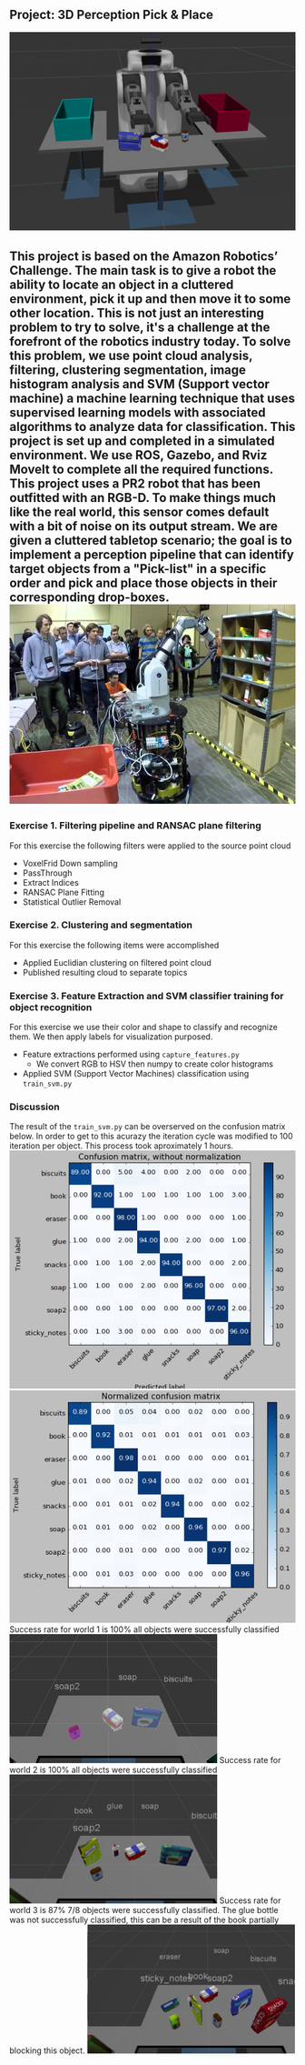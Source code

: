 [//]: # (Image References)
[image1]: ./images/intro.png
[image2]: ./images/intro2.png
[image3]: ./images/amazon.jpg
[image4]: ./images/conf_matrix_n100.png
[image5]: ./images/conf_matrix_normalized_n100.png
[image6]: ./images/world_1.png
[image7]: ./images/world_2.png
[image8]: ./images/world_3.png
## Project: 3D Perception Pick & Place
![alt text][image1]

This project is based on the Amazon Robotics’ Challenge. The main task is to give a robot the ability to locate an object in a cluttered environment, pick it up and then move it to some other location. This is not just an interesting problem to try to solve, it's a challenge at the forefront of the robotics industry today. To solve this problem, we use point cloud analysis, filtering, clustering segmentation, image histogram analysis and SVM (Support vector machine) a machine learning technique that uses supervised learning models with associated algorithms to analyze data for classification.
This project is set up and completed in a simulated environment. We use ROS, Gazebo, and Rviz MoveIt to complete all the required functions. This project uses a PR2 robot that has been outfitted with an RGB-D. To make things much like the real world, this sensor comes default with a bit of noise on its output stream.
We are given a cluttered tabletop scenario; the goal is to implement a perception pipeline that can identify target objects from a "Pick-list" in a specific order and pick and place those objects in their corresponding drop-boxes.
![alt text][image3]
---
### Exercise 1. Filtering pipeline and RANSAC plane filtering
For this exercise the following filters were applied to the source point cloud
-   VoxelFrid Down sampling
-   PassThrough
-   Extract Indices
-   RANSAC Plane Fitting
-   Statistical Outlier Removal
### Exercise 2. Clustering and segmentation
For this exercise the following items were accomplished
-   Applied Euclidian clustering on filtered point cloud
-   Published resulting cloud to separate topics
### Exercise 3. Feature Extraction and SVM classifier training for object recognition
For this exercise we use their color and shape to classify and recognize them. We then apply labels for visualization purposed.
-   Feature extractions performed using `capture_features.py`
    - We convert RGB to HSV then numpy to create color histograms
- Applied SVM (Support Vector Machines) classification using `train_svm.py`     

### Discussion
The result of the `train_svm.py` can be overserved on the confusion matrix below. In order to get to this acurazy the iteration cycle was modified to 100 iteration per object. This process took aproximately 1 hours.
![alt text][image4]
![alt text][image5]
Success rate for world 1 is 100% all objects were successfully classified
![alt text][image6]
Success rate for world 2 is 100% all objects were successfully classified
![alt text][image7]
Success rate for world 3 is 87% 7/8 objects were successfully classified. The glue bottle was not successfully classified, this can be a result of the book partially blocking this object. 
![alt text][image8]
